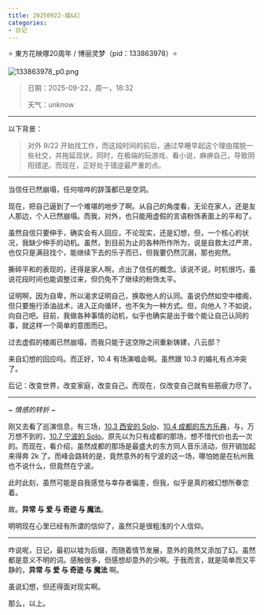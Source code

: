 ```yaml
---
title: 20250922-墟&幻
categories:
- 日记
---
```

⭐ 東方花映塚20周年 / 博丽灵梦（pid：133863978）⭐

![133863978_p0.png](https://byyw-oss1.oss-cn-hangzhou.aliyuncs.com/img/2025/09/22-674c56004f267fc2ba56f9d58237549e-133863978_p0.png.webp)

>日期：2025-09-22，周一，18:32
>
>天气：unknow

---

以下背景：

> 对外 9/22 开始找工作，而这段时间的前后，通过早睡早起这个理由摆脱一些社交，并拖延现状，同时，在极端的玩游戏、看小说，麻痹自己，导致阴阳错逆。而现在，正好处于错逆最严重的点。

---

当信任已然崩塌，任何喧哗的辞藻都已是空洞。

现在，把自己逼到了一个难堪的地步了啊。从自己的角度看，无论在家人，还是友人那边，个人已然崩塌。而我，对外，也只能用虚假的言语粉饰表面上的平和了。

虽然自信只要伸手，确实会有人回应，不论现实，还是幻想，但，一个核心的状况，我缺少伸手的动机。虽然，到目前为止的各种所作所为，说是自救太过严肃，也仅只是满目找个，能继续下去的乐子而已，但我要仍然沉溺，那也宛然。

撕碎平和的表现的，还得是家人啊，点出了信任的概念。该说不说，时机很巧，虽说花段时间也能调整过来，但仍免不了继续的粉饰太平。

证明啊，因为自卑，所以渴求证明自己，换取他人的认同。虽说仍然如空中楼阁，但只要施行添油战术，进入正向循环，也不失为一种方式。但，向他人？不如说，向自己吧。目前，我做各种事情的动机，似乎也确实是出于做个能让自己认同的事，就这样一个简单的意图而已。

过去虚假的楼阁已然崩塌，而我只能于这空隙之间重新铸建，八云邸？

来自幻想的回应吗。而正好，10.4 有场演唱会啊。虽然跟 10.3 的婚礼有点冲突了。

后记：改变世界，改变家庭，改变自己。而现在，仅改变自己就有些筋疲力尽了。

---

*~ 情感的转折 ~*

刚又去看了巡演信息，有三场，[10.3 西安的 Solo](https://show.bilibili.com/platform/detail.html?id=107750)、[10.4 成都的东方乐典](https://show.bilibili.com/platform/detail.html?id=107996)，与，万万想不到的，[10.7 宁波的 Solo](https://show.bilibili.com/platform/detail.html?id=105956)。原先以为只有成都的那场，想不惜代价也去一次的。而现在，看介绍，虽然成都的那场是最盛大的东方同人音乐活动，但开销加起来得奔 2k 了。而峰会路转的是，竟然意外的有宁波的这一场，哪怕她是在杭州我也不说什么，但竟然在宁波。

此时此刻，虽然可能是自我感觉与幸存者偏差，但我，似乎是真的被幻想所眷恋着。

故。**异常 与 爱 与 奇迹 与 魔法**。

明明现在心里已经有所谓的信仰了，虽然只是很粗浅的个人信仰。

---

咋说呢，日记，最初以墟为后缀，而随着情节发展，意外的竟然又添加了幻。虽然都是意义不明的词。感触很多，但感想却意外的少啊。于我而言，就是简单而又平静的，**异常 与 爱 与 奇迹 与 魔法** 啊。

虽说幻想，但还得面对现实啊。

那么，以上。



